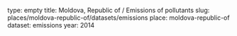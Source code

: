 type: empty
title: Moldova, Republic of / Emissions of pollutants
slug: places/moldova-republic-of/datasets/emissions
place: moldova-republic-of
dataset: emissions
year: 2014

